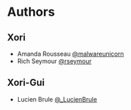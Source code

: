 # Authors

## Xori
* Amanda Rousseau [@malwareunicorn](https://twitter.com/malwareunicorn)
* Rich Seymour [@rseymour](https://twitter.com/rseymour)

## Xori-Gui
* Lucien Brule [@_LucienBrule](https://twitter.com/_LucienBrule)